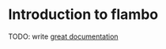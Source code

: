 # Introduction to flambo

TODO: write [great documentation](http://jacobian.org/writing/great-documentation/what-to-write/)

